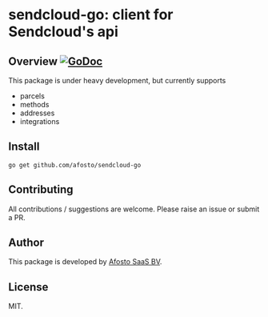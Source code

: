 # sendcloud-go: client for Sendcloud's api

## Overview [![GoDoc](https://godoc.org/github.com/afosto/sendcloud-go?status.svg)](https://godoc.org/github.com/afosto/sendcloud-go)

This package is under heavy development, but currently supports 
- parcels
- methods
- addresses
- integrations

## Install

```
go get github.com/afosto/sendcloud-go
```

## Contributing

All contributions / suggestions are welcome. Please raise an issue or submit a PR.

## Author

This package is developed by [Afosto SaaS BV](https://afosto.com).

## License

MIT.
